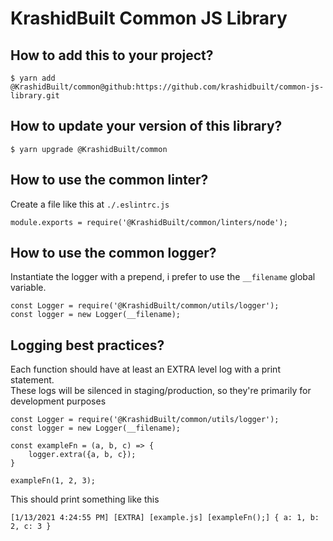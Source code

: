 # KrashidBuilt Common JS Library

## How to add this to your project?
```
$ yarn add @KrashidBuilt/common@github:https://github.com/krashidbuilt/common-js-library.git
```

## How to update your version of this library?
```
$ yarn upgrade @KrashidBuilt/common
```


## How to use the common linter?
Create a file like this at `./.eslintrc.js`
```
module.exports = require('@KrashidBuilt/common/linters/node');
```

## How to use the common logger?
Instantiate the logger with a prepend, i prefer to use the `__filename` global variable.
```
const Logger = require('@KrashidBuilt/common/utils/logger');
const logger = new Logger(__filename);
```

## Logging best practices?
Each function should have at least an EXTRA level log with a print statement.  
These logs will be silenced in staging/production, so they're primarily for development purposes
```
const Logger = require('@KrashidBuilt/common/utils/logger');
const logger = new Logger(__filename);

const exampleFn = (a, b, c) => {
    logger.extra({a, b, c});
}

exampleFn(1, 2, 3);
```
This should print something like this
```
[1/13/2021 4:24:55 PM] [EXTRA] [example.js] [exampleFn();] { a: 1, b: 2, c: 3 }
```
